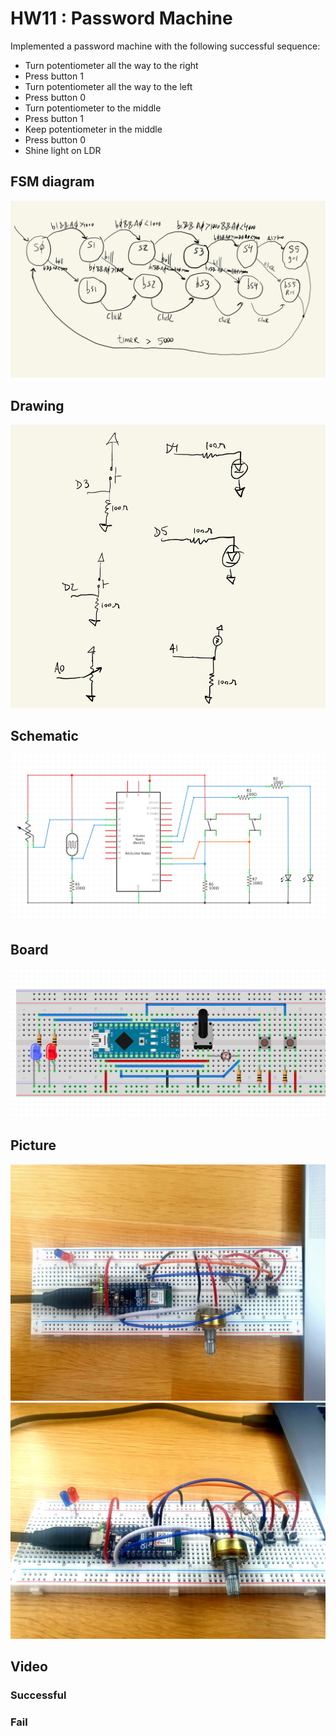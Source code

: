 # HW11 : Password Machine

Implemented a password machine with the following successful sequence:
- Turn potentiometer all the way to the right
- Press button 1
- Turn potentiometer all the way to the left
- Press button 0
- Turn potentiometer to the middle
- Press button 1
- Keep potentiometer in the middle
- Press button 0
- Shine light on LDR


## FSM diagram
![](./imgs/HW11_FSM.jpg)

## Drawing
![](./imgs/HW11_drw.jpg)

## Schematic
![](./imgs/HW11_sch.jpg)

## Board
![](./imgs/HW11_bb.jpg)

## Picture
![](./imgs/HW11_00.jpg)
![](./imgs/HW11_01.jpg)

## Video

### Successful

### Fail
